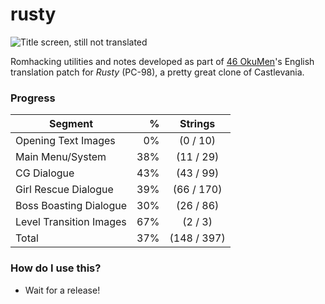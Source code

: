 # rusty
![Title screen, still not translated](http://46okumen.com/wp-content/uploads/2016/11/rusty_02.png)

Romhacking utilities and notes developed as part of [46 OkuMen](http://46okumen.com/)'s English translation patch for *Rusty* (PC-98), a pretty great clone of Castlevania.

### Progress
| Segment                 | %    | Strings     | 
| ------------------------|-----:|:-----------:|
| Opening Text Images     |  0%  |  (0 / 10)   |
| Main Menu/System        | 38%  | (11 / 29)   |
| CG Dialogue             | 43%  | (43 / 99)   |
| Girl Rescue Dialogue    | 39%  | (66 / 170)  |
| Boss Boasting Dialogue  | 30%  | (26 / 86)   |
| Level Transition Images | 67%  |  (2 / 3)    |
| Total                   | 37%  |(148 / 397)  |


### How do I use this?
* Wait for a release!
